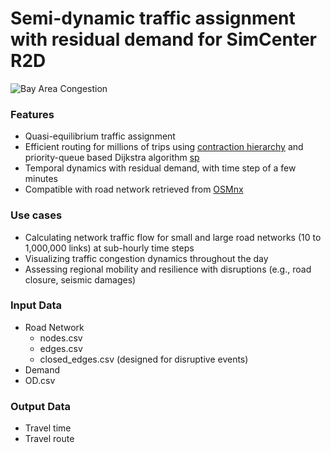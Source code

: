 # Semi-dynamic traffic assignment with residual demand for SimCenter R2D

![Bay Area Congestion](/images/alamedacounty_congestion.png)

### Features
* Quasi-equilibrium traffic assignment
* Efficient routing for millions of trips using [contraction hierarchy](https://github.com/UDST/pandana/blob/dev/examples/shortest_path_example.py) and priority-queue based Dijkstra algorithm [sp](https://github.com/cb-cities/sp)
* Temporal dynamics with residual demand, with time step of a few minutes
* Compatible with road network retrieved from [OSMnx](https://github.com/gboeing/osmnx)

### Use cases
* Calculating network traffic flow for small and large road networks (10 to 1,000,000 links) at sub-hourly time steps
* Visualizing traffic congestion dynamics throughout the day
* Assessing regional mobility and resilience with disruptions (e.g., road closure, seismic damages)

### Input Data
* Road Network
  * nodes.csv
  * edges.csv
  * closed_edges.csv (designed for disruptive events)
* Demand
*   OD.csv

### Output Data
* Travel time
* Travel route

